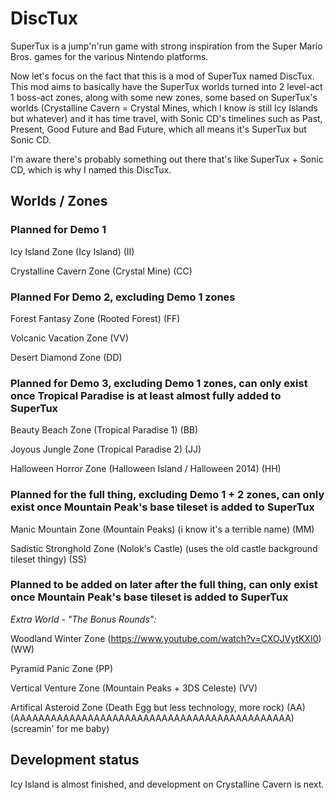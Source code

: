 # DiscTux

SuperTux is a jump'n'run game with strong inspiration from the
Super Mario Bros. games for the various Nintendo platforms.

Now let's focus on the fact that this is a mod of SuperTux named
DiscTux. This mod aims to basically have the SuperTux worlds turned
into 2 level-act 1 boss-act zones, along with some new zones, some
based on SuperTux's worlds (Crystalline Cavern = Crystal Mines, 
which I know is still Icy Islands but whatever) and it has time
travel, with Sonic CD's timelines such as Past, Present, Good Future
and Bad Future, which all means it's SuperTux but Sonic CD.

I'm aware there's probably something out there that's like SuperTux + Sonic CD, which is why I named this DiscTux.

## Worlds / Zones

### Planned for Demo 1

Icy Island Zone (Icy Island) (II)

Crystalline Cavern Zone (Crystal Mine) (CC)

### Planned For Demo 2, excluding Demo 1 zones

Forest Fantasy Zone (Rooted Forest) (FF)

Volcanic Vacation Zone (VV)

Desert Diamond Zone (DD)

### Planned for Demo 3, excluding Demo 1 zones, can only exist once Tropical Paradise is at least almost fully added to SuperTux

Beauty Beach Zone (Tropical Paradise 1) (BB)

Joyous Jungle Zone (Tropical Paradise 2) (JJ)

Halloween Horror Zone (Halloween Island / Halloween 2014) (HH)

### Planned for the full thing, excluding Demo 1 + 2 zones, can only exist once Mountain Peak's base tileset is added to SuperTux

Manic Mountain Zone (Mountain Peaks) (i know it's a terrible name) (MM)

Sadistic Stronghold Zone (Nolok's Castle) (uses the old castle background tileset thingy) (SS)

### Planned to be added on later after the full thing, can only exist once Mountain Peak's base tileset is added to SuperTux

*Extra World - "The Bonus Rounds":*

Woodland Winter Zone (https://www.youtube.com/watch?v=CXOJVytKXI0) (WW)

Pyramid Panic Zone (PP)

Vertical Venture Zone (Mountain Peaks + 3DS Celeste) (VV)

Artifical Asteroid Zone (Death Egg but less technology, more rock) (AA) (AAAAAAAAAAAAAAAAAAAAAAAAAAAAAAAAAAAAAAAAAAAAA) (screamin' for me baby)

## Development status

Icy Island is almost finished, and development on Crystalline Cavern is next.
